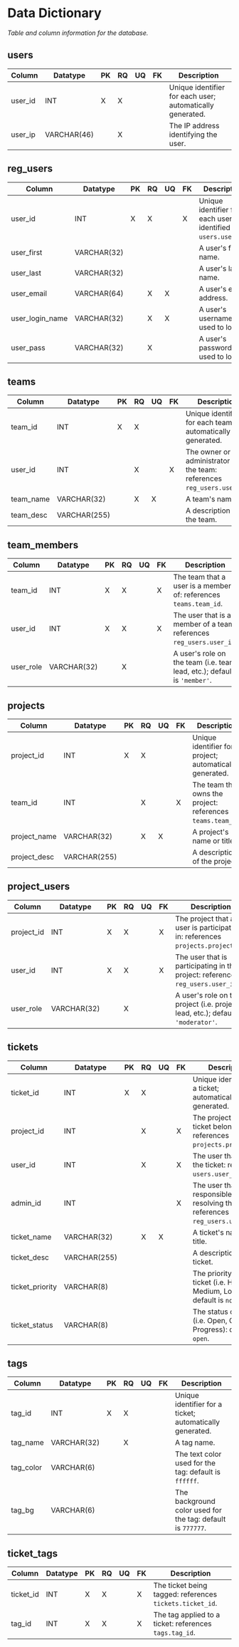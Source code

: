 # Data Dictionary
_Table and column information for the database._

## users

| Column  | Datatype    | PK | RQ | UQ | FK | Description |
|---      |---          |--- |--- |--- |--- |---          |
| user_id | INT         | X  | X  |    |    | Unique identifier for each user; automatically generated. |
| user_ip | VARCHAR(46) |    | X  |    |    | The IP address identifying the user. |

## reg_users

| Column          | Datatype    | PK | RQ | UQ | FK | Description |
|---              |---          |--- |--- |--- |--- |---          |
| user_id         | INT         | X  | X  |    | X  | Unique identifier for each user: identified by `users.user_id`. |
| user_first      | VARCHAR(32) |    |    |    |    | A user's first name. |
| user_last       | VARCHAR(32) |    |    |    |    | A user's last name. |
| user_email      | VARCHAR(64) |    | X  | X  |    | A user's email address. |
| user_login_name | VARCHAR(32) |    | X  | X  |    | A user's username used to login. |
| user_pass       | VARCHAR(32) |    | X  |    |    | A user's password used to login. |

## teams

| Column    | Datatype     | PK | RQ | UQ | FK | Description |
|---        |---           |--- |--- |--- |--- |---          |
| team_id   | INT          | X  | X  |    |    | Unique identifier for each team; automatically generated. |
| user_id   | INT          |    | X  |    | X  | The owner or administrator of the team: references `reg_users.user_id`. |
| team_name | VARCHAR(32)  |    | X  | X  |    | A team's name. |
| team_desc | VARCHAR(255) |    |    |    |    | A description of the team. |

## team_members

| Column         | Datatype     | PK | RQ | UQ | FK | Description |
|---             |---           |--- |--- |--- |--- |---          |
| team_id        | INT          | X  | X  |    | X  | The team that a user is a member of: references `teams.team_id`.  |
| user_id        | INT          | X  | X  |    | X  | The user that is a member of a team: references `reg_users.user_id`. |
| user_role      | VARCHAR(32)  |    | X  |    |    | A user's role on the team (i.e. team lead, etc.); default is `'member'`. |

## projects

| Column       | Datatype     | PK | RQ | UQ | FK | Description |
|---           |---           |--- |--- |--- |--- |---          |
| project_id   | INT          | X  | X  |    |    | Unique identifier for a project; automatically generated. |
| team_id      | INT          |    | X  |    | X  | The team that owns the project: references `teams.team_id`. |
| project_name | VARCHAR(32)  |    | X  | X  |    | A project's name or title.  |
| project_desc | VARCHAR(255) |    |    |    |    | A description of the project. |

## project_users

| Column          | Datatype     | PK | RQ | UQ | FK | Description |
|---              |---           |--- |--- |--- |--- |---          |
| project_id      | INT          | X  | X  |    | X  | The project that a user is participating in: references `projects.project_id`.  |
| user_id         | INT          | X  | X  |    | X  | The user that is participating in the project: references `reg_users.user_id`. |
| user_role       | VARCHAR(32)  |    | X  |    |    | A user's role on the project (i.e. project lead, etc.); default is `'moderator'`. |

## tickets

| Column          | Datatype     | PK | RQ | UQ | FK | Description |
|---              |---           |--- |--- |--- |--- |---          |
| ticket_id       | INT          | X  | X  |    |    | Unique identifier for a ticket; automatically generated. |
| project_id      | INT          |    | X  |    | X  | The project that the ticket belongs to: references `projects.project_id`. |
| user_id         | INT          |    | X  |    | X  | The user that opens the ticket: references `users.user_id`. |
| admin_id        | INT          |    |    |    | X  | The user that is responsible for resolving the ticket: references `reg_users.user_id`.  |
| ticket_name     | VARCHAR(32)  |    | X  | X  |    | A ticket's name or title. |
| ticket_desc     | VARCHAR(255) |    |    |    |    | A description of the ticket. |
| ticket_priority | VARCHAR(8)   |    |    |    |    | The priority for the ticket (i.e. High, Medium, Low): default is `normal`. |
| ticket_status   | VARCHAR(8)   |    |    |    |    | The status of a ticket (i.e. Open, Closed, In Progress): default is `open`. |

## tags

| Column    | Datatype     | PK | RQ | UQ | FK | Description |
|---        |---           |--- |--- |--- |--- |---          |
| tag_id    | INT          | X  | X  |    |    | Unique identifier for a ticket; automatically generated. |
| tag_name  | VARCHAR(32)  |    | X  |    |    | A tag name. |
| tag_color | VARCHAR(6)   |    |    |    |    | The text color used for the tag: default is `ffffff`. |
| tag_bg    | VARCHAR(6)   |    |    |    |    | The background color used for the tag: default is `777777`. |

## ticket_tags

| Column        | Datatype     | PK | RQ | UQ | FK | Description |
|---            |---           |--- |--- |--- |--- |---          |
| ticket_id     | INT          | X  | X  |    | X  | The ticket being tagged: references `tickets.ticket_id`.  |
| tag_id        | INT          | X  | X  |    | X  | The tag applied to a ticket: references `tags.tag_id`. |
